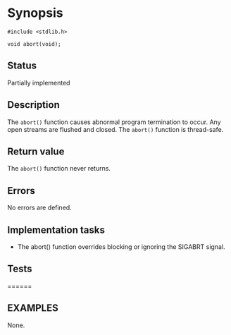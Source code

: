# Synopsis

`#include <stdlib.h>`

`void abort(void);`

## Status

Partially implemented

## Description

The `abort()` function causes abnormal program termination to occur. Any open streams are flushed and closed. The `abort()` function is thread-safe. 

## Return value

The `abort()` function never returns.

## Errors

No errors are defined.

## Implementation tasks

* The abort() function overrides blocking or ignoring the SIGABRT signal.

## Tests

======

## EXAMPLES

None.
